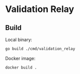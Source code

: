 # Validation Relay

## Build

Local binary:

```sh
go build ./cmd/validation_relay
```

Docker image:

```sh
docker build .
```

